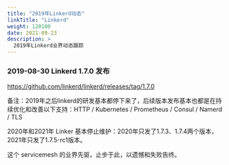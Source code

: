```yaml
---
title: "2019年Linkerd动态"
linkTitle: "Linkerd"
weight: 120100
date: 2021-09-23
description: >
  2019年Linkerd业界动态跟踪
---
```




### 2019-08-30 Linkerd 1.7.0 发布

https://github.com/linkerd/linkerd/releases/tag/1.7.0

备注：2019年之后linkerd的研发基本都停下来了，后续版本发布基本也都是在持续优化和改善以下支持：HTTP / Kubernetes / Prometheus / Consul / Namerd / TLS

2020年和2021年 Linker 基本停止维护：2020年只发了1.7.3、1.7.4两个版本，2021年只发了1.7.5-rc1版本。

这个 servicemesh 的业界先驱，止步于此，以遗憾和失败告终。









